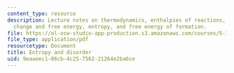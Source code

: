 ```yaml
---
content_type: resource
description: Lecture notes on thermodynamics, enthalpies of reactions, spontaneous
  change and free energy, entropy, and free energy of formation.
file: https://ol-ocw-studio-app-production.s3.amazonaws.com/courses/5-111-principles-of-chemical-science-fall-2008/9eaaeec106cb4c25756221264e2ba6ce_lecnotes17.pdf
file_type: application/pdf
resourcetype: Document
title: Entropy and disorder
uid: 9eaaeec1-06cb-4c25-7562-21264e2ba6ce
---
```


